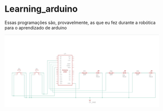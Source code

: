 # Learning_arduino


Essas programações são, provavelmente, as que eu fez durante a robótica para o aprendizado de arduino 



<img src="Circuito_count.jpg" >
